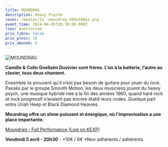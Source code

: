 ```yaml
---
title: MOUNDRAG
description: Heavy Psyche
cover: /medias/12.-moundrag-500x500px.png
event_time: 2024-04-05T20:30:00.000Z
lieu: Auditorium
prix_libre: false
prix_plein: 10
prix_abonné: 6
---
```

![MOUNDRAG](/medias/12.-moundrag-500x500px.png "Heavy Psyche")

**Camille & Colin Goellaën Duvivier sont frères. L’un à la batterie, l’autre au clavier, tous deux chantent.** 

Ensemble ils prouvent qu’il n’est pas besoin de guitare pour jouer du rock. Passés par le groupe
Smooth Motion, les deux musiciens jouent du heavy psych, une musique hybride née à la fin des années 1960, quand hard rock et rock progressif n’avaient pas encore établi leurs codes. Quelque part entre Uriah Heep et Black Diamond Heavies.

**Moundrag offre un show puissant et énergique, où l’improvisation a une place importante.**

[Moundrag - Full Performance (Live on KEXP)](https://youtu.be/U8b9s2rmwdE)

**Vendredi 5 avril - 20h30** - \*10€ / 6€ \*Non adhérents / adhérents